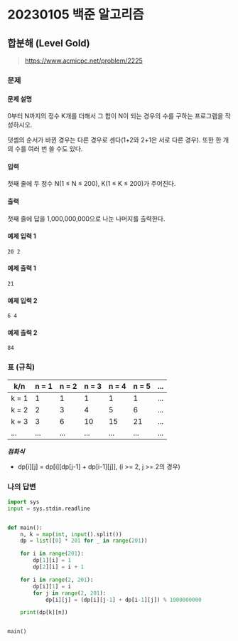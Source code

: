 # 20230105 백준 알고리즘

## 합분해 (Level Gold)
> https://www.acmicpc.net/problem/2225

### 문제
#### 문제 설명
0부터 N까지의 정수 K개를 더해서 그 합이 N이 되는 경우의 수를 구하는 프로그램을 작성하시오.

덧셈의 순서가 바뀐 경우는 다른 경우로 센다(1+2와 2+1은 서로 다른 경우). 또한 한 개의 수를 여러 번 쓸 수도 있다.

#### 입력
첫째 줄에 두 정수 N(1 ≤ N ≤ 200), K(1 ≤ K ≤ 200)가 주어진다.

#### 출력
첫째 줄에 답을 1,000,000,000으로 나눈 나머지를 출력한다.

#### 예제 입력 1
```
20 2
```

#### 예제 출력 1
```
21
```

#### 예제 입력 2
```
6 4
```

#### 예제 출력 2
```
84
```

### 표 (규칙)
|k/n|n = 1|n = 2|n = 3|n = 4|n = 5|...|
|---|---|---|---|---|---|---|
|k = 1|1|1|1|1|1|...|
|k = 2|2|3|4|5|6|...|
|k = 3|3|6|10|15|21|...|
|...|...|...|...|...|...|...|


**_점화식_**
- dp[i][j] = dp[i][dp[j-1] + dp[i-1][j]], (i >= 2, j >= 2의 경우)

### 나의 답변
```python
import sys
input = sys.stdin.readline


def main():
    n, k = map(int, input().split())
    dp = list([0] * 201 for _ in range(201))

    for i in range(201):
        dp[1][i] = 1
        dp[2][i] = i + 1

    for i in range(2, 201):
        dp[i][1] = i
        for j in range(2, 201):
            dp[i][j] = (dp[i][j-1] + dp[i-1][j]) % 1000000000

    print(dp[k][n])


main()
```